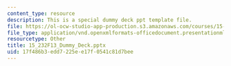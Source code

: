 ```yaml
---
content_type: resource
description: This is a special dummy deck ppt template file.
file: https://ol-ocw-studio-app-production.s3.amazonaws.com/courses/15-232-business-model-innovation-global-health-in-frontier-markets-fall-2013/17f486b3edd7225ee17f0541c81d7bee_15_232F13_Dummy_Deck.pptx
file_type: application/vnd.openxmlformats-officedocument.presentationml.presentation
resourcetype: Other
title: 15_232F13_Dummy_Deck.pptx
uid: 17f486b3-edd7-225e-e17f-0541c81d7bee
---
```

